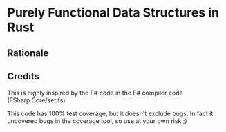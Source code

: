 # Purely Functional Data Structures in Rust

## Rationale

## Credits

This is highly inspired by the F# code in the F# compiler code (FSharp.Core/set.fs)

This code has 100% test coverage, but it doesn't exclude bugs. In fact it uncovered bugs in the coverage tool, so use at your own risk ;)
